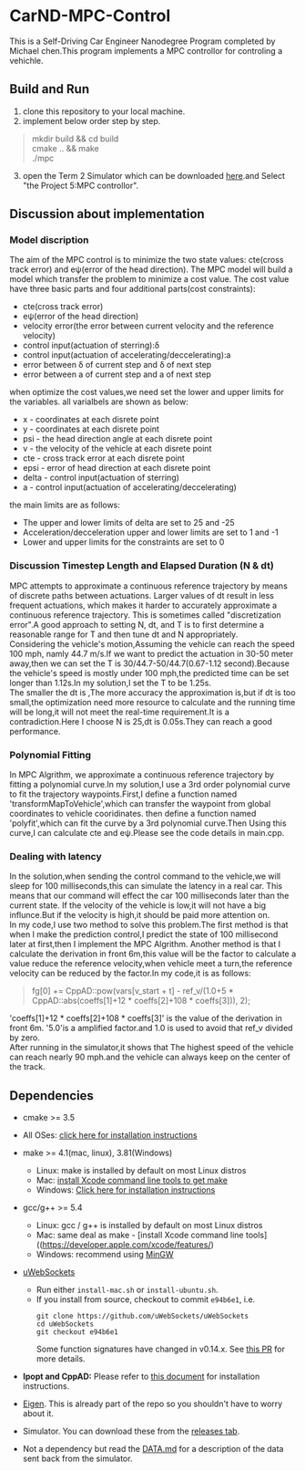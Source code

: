 # CarND-MPC-Control
This is a Self-Driving Car Engineer Nanodegree Program completed by Michael chen.This program implements a MPC controllor for controling a vehichle.


## Build and Run

1. clone this repository to your local machine.
2. implement below order step by step.  
>  mkdir build && cd build  
>  cmake .. && make  
>  ./mpc   
3. open the Term 2 Simulator which can be downloaded [here](https://github.com/udacity/self-driving-car-sim/releases).and Select "the Project 5:MPC controllor".

##  Discussion about implementation

### Model discription
The aim of the MPC control is to minimize the two state values: cte(cross track error) and eψ(error of the head direction).
The MPC model will build a model which transfer the problem to minimize a cost value.
The cost value have three basic parts and four additional parts(cost constraints):  
* cte(cross track error)
* eψ(error of the head direction)
* velocity error(the error between current velocity and the reference velocity)
* control input(actuation of sterring):δ
* control input(actuation of accelerating/deccelerating):a
* error between δ of current step and δ of next step
* error between a of current step and a of next step  

when optimize the cost values,we need set the lower and upper limits for the variables.
all varialbels are shown as below:
* x - coordinates at each disrete point
* y - coordinates at each disrete point
* psi - the head direction angle at each disrete point
* v - the velocity of the vehicle at each disrete point
* cte - cross track error at each disrete point
* epsi - error of head direction at each disrete point
* delta - control input(actuation of sterring)
* a - control input(actuation of accelerating/deccelerating)

the main limits are as follows:
* The upper and lower limits of delta are set to 25 and -25
* Acceleration/decceleration upper and lower limits are set to 1 and -1
* Lower and upper limits for the constraints are set to 0

### Discussion Timestep Length and Elapsed Duration (N & dt)
MPC attempts to approximate a continuous reference trajectory by means of discrete paths between actuations. Larger values of dt result in less frequent actuations, which makes it harder to accurately approximate a continuous reference trajectory. This is sometimes called "discretization error".A good approach to setting N, dt, and T is to first determine a reasonable range for T and then tune dt and N appropriately.  
Considering the vehicle's motion,Assuming the vehicle can reach the speed 100 mph, namly 44.7 m/s.If we want to predict the actuation in 30-50 meter away,then we can set the T is 30/44.7-50/44.7(0.67-1.12 second).Because the vehicle's speed is mostly under 100 mph,the predicted time can be set longer than 1.12s.In my solution,I set the T to be 1.25s.  
The smaller the dt is ,The more accuracy the approximation is,but if dt is too small,the optimization need more resource to calculate and the running time will be long,it will not meet the real-time requirement.It is a contradiction.Here I choose N is 25,dt is 0.05s.They can reach a good performance. 
### Polynomial Fitting
In MPC Algrithm, we approximate a continuous reference trajectory by fitting a polynomial curve.In my solution,I use a 3rd order polynomial curve to fit the trajectory waypoints.First,I define a function named 'transformMapToVehicle',which can transfer the waypoint from global coordinates to vehicle cooridinates. then define a function named 'polyfit',which can fit the curve by a 3rd polynomial curve.Then Using this curve,I can calculate cte and eψ.Please see the code details in main.cpp.
### Dealing with latency
In the solution,when sending the control command to the vehicle,we will sleep for 100 milliseconds,this can simulate the latency in a real car.
This means that our command will effect the car 100 milliseconds later than the current state. If the velocity of the vehicle is low,it will not have a big influnce.But if the velocity is high,it should be paid more attention on.  
In my code,I use two method to solve this problem.The first method is that when I make the prediction control,I predict the state of 100 millisecond later at first,then I implement the MPC Algrithm. Another method is that I calculate the derivation in front 6m,this value will be the factor to calculate a value reduce the reference velocity,when vehicle meet a turn,the reference velocity can be reduced by the factor.In my code,it is as follows:  
> fg[0] += CppAD::pow(vars[v_start + t] - ref_v/(1.0+5 * CppAD::abs(coeffs[1]+12 * coeffs[2]+108 * coeffs[3])), 2);   

'coeffs[1]+12 * coeffs[2]+108 * coeffs[3]' is the value of the derivation in front 6m. '5.0'is a amplified factor.and 1.0 is used to avoid that ref_v divided by zero.  
After running in the simulator,it shows that The highest speed of the vehicle can reach nearly 90 mph.and the vehicle can always keep on the center of the track.  

## Dependencies

* cmake >= 3.5
 * All OSes: [click here for installation instructions](https://cmake.org/install/)
* make >= 4.1(mac, linux), 3.81(Windows)
  * Linux: make is installed by default on most Linux distros
  * Mac: [install Xcode command line tools to get make](https://developer.apple.com/xcode/features/)
  * Windows: [Click here for installation instructions](http://gnuwin32.sourceforge.net/packages/make.htm)
* gcc/g++ >= 5.4
  * Linux: gcc / g++ is installed by default on most Linux distros
  * Mac: same deal as make - [install Xcode command line tools]((https://developer.apple.com/xcode/features/)
  * Windows: recommend using [MinGW](http://www.mingw.org/)
* [uWebSockets](https://github.com/uWebSockets/uWebSockets)
  * Run either `install-mac.sh` or `install-ubuntu.sh`.
  * If you install from source, checkout to commit `e94b6e1`, i.e.
    ```
    git clone https://github.com/uWebSockets/uWebSockets
    cd uWebSockets
    git checkout e94b6e1
    ```
    Some function signatures have changed in v0.14.x. See [this PR](https://github.com/udacity/CarND-MPC-Project/pull/3) for more details.

* **Ipopt and CppAD:** Please refer to [this document](https://github.com/udacity/CarND-MPC-Project/blob/master/install_Ipopt_CppAD.md) for installation instructions.
* [Eigen](http://eigen.tuxfamily.org/index.php?title=Main_Page). This is already part of the repo so you shouldn't have to worry about it.
* Simulator. You can download these from the [releases tab](https://github.com/udacity/self-driving-car-sim/releases).
* Not a dependency but read the [DATA.md](./DATA.md) for a description of the data sent back from the simulator.


